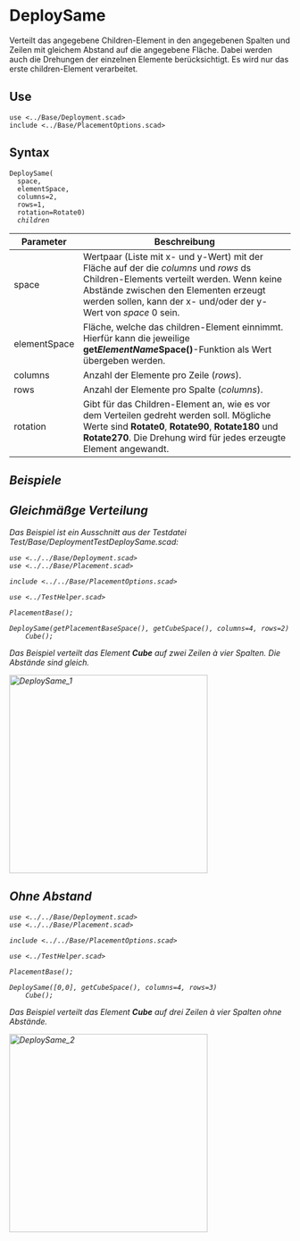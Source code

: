 # DeploySame
Verteilt das angegebene Children-Element in den angegebenen Spalten und Zeilen mit gleichem Abstand auf die angegebene Fläche. Dabei werden auch die Drehungen der einzelnen Elemente berücksichtigt. Es wird nur das erste children-Element verarbeitet.

## Use
<pre><code>use &lt;../Base/Deployment.scad&gt;
include &lt;../Base/PlacementOptions.scad&gt;</pre></code>

## Syntax
<pre><code>DeploySame(
  space, 
  elementSpace, 
  columns=2, 
  rows=1, 
  rotation=Rotate0)
  <i>children<i>
</pre></code>

| Parameter | Beschreibung |
| ------ | ------ |
| space| Wertpaar (Liste mit x- und y-Wert) mit der Fläche auf der die *columns* und *rows* ds Children-Elements verteilt werden. Wenn keine Abstände zwischen den Elementen erzeugt werden sollen, kann der x- und/oder der y-Wert von *space* 0 sein. |
| elementSpace | Fläche, welche das children-Element einnimmt. Hierfür kann die jeweilige __get*ElementName*Space()__-Funktion als Wert übergeben werden. |
| columns | Anzahl der Elemente pro Zeile (*rows*). |
| rows | Anzahl der Elemente pro Spalte (*columns*). |
| rotation | Gibt für das Children-Element an, wie es vor dem Verteilen gedreht werden soll. Mögliche Werte sind __Rotate0__, __Rotate90__, __Rotate180__ und __Rotate270__. Die Drehung wird für jedes erzeugte Element angewandt. |

## Beispiele

## Gleichmäßge Verteilung
Das Beispiel ist ein Ausschnitt aus der Testdatei *Test/Base/DeploymentTestDeploySame.scad*:

<pre><code>use <../../Base/Deployment.scad>
use <../../Base/Placement.scad>

include <../../Base/PlacementOptions.scad>

use <../TestHelper.scad>

PlacementBase();

DeploySame(getPlacementBaseSpace(), getCubeSpace(), columns=4, rows=2)
    Cube();
</pre></code>

Das Beispiel verteilt das Element __Cube__ auf zwei Zeilen à vier Spalten. Die Abstände sind gleich.

<img width="355" alt="DeploySame_1" src="https://user-images.githubusercontent.com/48654609/168473940-cecfcad2-d398-4255-a148-b8481395fc3e.png">

## Ohne Abstand
<pre><code>use <../../Base/Deployment.scad>
use <../../Base/Placement.scad>

include <../../Base/PlacementOptions.scad>

use <../TestHelper.scad>

PlacementBase();

DeploySame([0,0], getCubeSpace(), columns=4, rows=3)
    Cube();
</pre></code>

Das Beispiel verteilt das Element __Cube__ auf drei Zeilen à vier Spalten ohne Abstände.

<img width="355" alt="DeploySame_2" src="https://user-images.githubusercontent.com/48654609/168474379-46ab347c-0632-4469-ae40-009d2be96c62.png">
